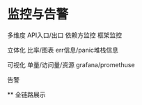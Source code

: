 # 监控与告警

多维度
  API入口/出口
  依赖方监控 
  框架监控

立体化
  比率/图表
   err信息/panic堆栈信息

可视化
  单量/访问量/资源
  grafana/promethuse

告警

** 全链路展示
